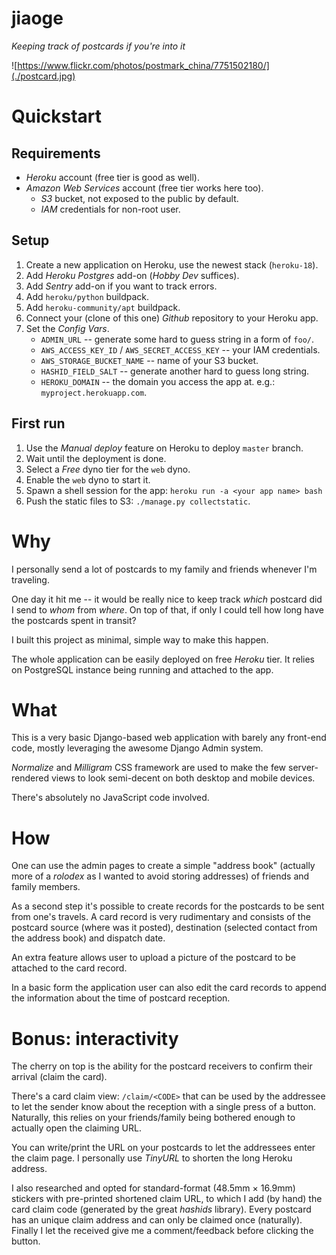# jiaoge
_Keeping track of postcards if you're into it_

![https://www.flickr.com/photos/postmark_china/7751502180/](./postcard.jpg)


# Quickstart

## Requirements

* _Heroku_ account (free tier is good as well).
* _Amazon Web Services_ account (free tier works here too).
    * _S3_ bucket, not exposed to the public by default.
    * _IAM_ credentials for non-root user.

## Setup

1. Create a new application on Heroku, use the newest stack (`heroku-18`).
2. Add _Heroku Postgres_ add-on (_Hobby Dev_ suffices).
3. Add _Sentry_ add-on if you want to track errors.
4. Add `heroku/python` buildpack.
5. Add `heroku-community/apt` buildpack.
6. Connect your (clone of this one) _Github_ repository to your Heroku app.
7. Set the _Config Vars_.
    * `ADMIN_URL` -- generate some hard to guess string in a form of `foo/`.
    * `AWS_ACCESS_KEY_ID` / `AWS_SECRET_ACCESS_KEY` -- your IAM credentials.
    * `AWS_STORAGE_BUCKET_NAME` -- name of your S3 bucket.
    * `HASHID_FIELD_SALT` -- generate another hard to guess long string.
    * `HEROKU_DOMAIN` -- the domain you access the app at. e.g.: `myproject.herokuapp.com`.

## First run
1. Use the _Manual deploy_ feature on Heroku to deploy `master` branch.
2. Wait until the deployment is done.
3. Select a _Free_ dyno tier for the `web` dyno.
4. Enable the `web` dyno to start it.
5. Spawn a shell session for the app: `heroku run -a <your app name> bash`
6. Push the static files to S3: `./manage.py collectstatic`.


# Why
I personally send a lot of postcards to my family and friends whenever I'm
traveling.

One day it hit me -- it would be really nice to keep track _which_ postcard
did I send to _whom_ from _where_. On top of that, if only I could tell
how long have the postcards spent in transit?

I built this project as minimal, simple way to make this happen.

The whole application can be easily deployed on free _Heroku_ tier.
It relies on PostgreSQL instance being running and attached to the app.

# What
This is a very basic Django-based web application with barely any front-end
code, mostly leveraging the awesome Django Admin system.

_Normalize_ and _Milligram_ CSS framework are used to make the few
server-rendered views to look semi-decent on both desktop and mobile devices.

There's absolutely no JavaScript code involved.

# How
One can use the admin pages to create a simple "address book" (actually more
of a _rolodex_ as I wanted to avoid storing addresses) of friends and family
members.

As a second step it's possible to create records for the postcards to be sent
from one's travels. A card record is very rudimentary and consists of
the postcard source (where was it posted), destination (selected contact
from the address book) and dispatch date.

An extra feature allows user to upload a picture of the postcard to be attached
to the card record.

In a basic form the application user can also edit the card records to append
the information about the time of postcard reception.

# Bonus: interactivity
The cherry on top is the ability for the postcard receivers to confirm
their arrival (claim the card).

There's a card claim view: `/claim/<CODE>` that can be used by the addressee
to let the sender know about the reception with a single press of a button.
Naturally, this relies on your friends/family being bothered enough to actually
open the claiming URL.

You can write/print the URL on your postcards to let the addressees enter
the claim page. I personally use _TinyURL_ to shorten the long Heroku address.

I also researched and opted for standard-format (48.5mm × 16.9mm) stickers
with pre-printed shortened claim URL, to which I add (by hand) the card
claim code (generated by the great _hashids_ library).
Every postcard has an unique claim address and can only be claimed once
(naturally). Finally I let the received give me a comment/feedback before
clicking the button.

